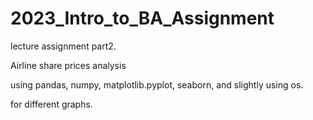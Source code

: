 # 2023_Intro_to_BA_Assignment
 lecture assignment part2.
 
 Airline share prices analysis

using pandas, numpy, matplotlib.pyplot, seaborn, and slightly using os.

for different graphs.
 
